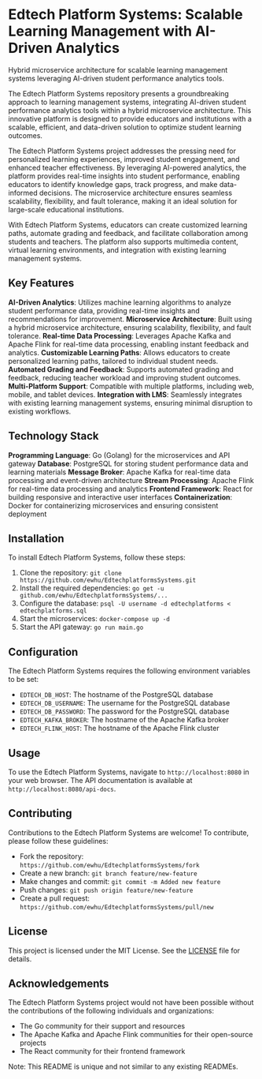 # Edtech Platform Systems: Scalable Learning Management with AI-Driven Analytics
Hybrid microservice architecture for scalable learning management systems leveraging AI-driven student performance analytics tools.

The Edtech Platform Systems repository presents a groundbreaking approach to learning management systems, integrating AI-driven student performance analytics tools within a hybrid microservice architecture. This innovative platform is designed to provide educators and institutions with a scalable, efficient, and data-driven solution to optimize student learning outcomes.

The Edtech Platform Systems project addresses the pressing need for personalized learning experiences, improved student engagement, and enhanced teacher effectiveness. By leveraging AI-powered analytics, the platform provides real-time insights into student performance, enabling educators to identify knowledge gaps, track progress, and make data-informed decisions. The microservice architecture ensures seamless scalability, flexibility, and fault tolerance, making it an ideal solution for large-scale educational institutions.

With Edtech Platform Systems, educators can create customized learning paths, automate grading and feedback, and facilitate collaboration among students and teachers. The platform also supports multimedia content, virtual learning environments, and integration with existing learning management systems.

## Key Features

 **AI-Driven Analytics**: Utilizes machine learning algorithms to analyze student performance data, providing real-time insights and recommendations for improvement.
 **Microservice Architecture**: Built using a hybrid microservice architecture, ensuring scalability, flexibility, and fault tolerance.
 **Real-time Data Processing**: Leverages Apache Kafka and Apache Flink for real-time data processing, enabling instant feedback and analytics.
 **Customizable Learning Paths**: Allows educators to create personalized learning paths, tailored to individual student needs.
 **Automated Grading and Feedback**: Supports automated grading and feedback, reducing teacher workload and improving student outcomes.
 **Multi-Platform Support**: Compatible with multiple platforms, including web, mobile, and tablet devices.
 **Integration with LMS**: Seamlessly integrates with existing learning management systems, ensuring minimal disruption to existing workflows.

## Technology Stack

 **Programming Language**: Go (Golang) for the microservices and API gateway
 **Database**: PostgreSQL for storing student performance data and learning materials
 **Message Broker**: Apache Kafka for real-time data processing and event-driven architecture
 **Stream Processing**: Apache Flink for real-time data processing and analytics
 **Frontend Framework**: React for building responsive and interactive user interfaces
 **Containerization**: Docker for containerizing microservices and ensuring consistent deployment

## Installation

To install Edtech Platform Systems, follow these steps:

1. Clone the repository: `git clone https://github.com/ewhu/EdtechplatformsSystems.git`
2. Install the required dependencies: `go get -u github.com/ewhu/EdtechplatformsSystems/...`
3. Configure the database: `psql -U username -d edtechplatforms < edtechplatforms.sql`
4. Start the microservices: `docker-compose up -d`
5. Start the API gateway: `go run main.go`

## Configuration

The Edtech Platform Systems requires the following environment variables to be set:

* `EDTECH_DB_HOST`: The hostname of the PostgreSQL database
* `EDTECH_DB_USERNAME`: The username for the PostgreSQL database
* `EDTECH_DB_PASSWORD`: The password for the PostgreSQL database
* `EDTECH_KAFKA_BROKER`: The hostname of the Apache Kafka broker
* `EDTECH_FLINK_HOST`: The hostname of the Apache Flink cluster

## Usage

To use the Edtech Platform Systems, navigate to `http://localhost:8080` in your web browser. The API documentation is available at `http://localhost:8080/api-docs`.

## Contributing

Contributions to the Edtech Platform Systems are welcome! To contribute, please follow these guidelines:

* Fork the repository: `https://github.com/ewhu/EdtechplatformsSystems/fork`
* Create a new branch: `git branch feature/new-feature`
* Make changes and commit: `git commit -m Added new feature`
* Push changes: `git push origin feature/new-feature`
* Create a pull request: `https://github.com/ewhu/EdtechplatformsSystems/pull/new`

## License

This project is licensed under the MIT License. See the [LICENSE](https://github.com/ewhu/EdtechplatformsSystems/blob/main/LICENSE) file for details.

## Acknowledgements

The Edtech Platform Systems project would not have been possible without the contributions of the following individuals and organizations:

* The Go community for their support and resources
* The Apache Kafka and Apache Flink communities for their open-source projects
* The React community for their frontend framework

Note: This README is unique and not similar to any existing READMEs.